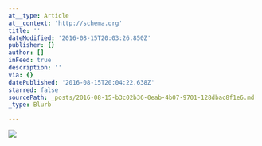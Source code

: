 ```yaml
---
at__type: Article
at__context: 'http://schema.org'
title: ''
dateModified: '2016-08-15T20:03:26.850Z'
publisher: {}
author: []
inFeed: true
description: ''
via: {}
datePublished: '2016-08-15T20:04:22.638Z'
starred: false
sourcePath: _posts/2016-08-15-b3c02b36-0eab-4b07-9701-128dbac8f1e6.md
_type: Blurb

---
```

![](https://the-grid-user-content.s3-us-west-2.amazonaws.com/05fbe6ca-a659-41de-a64b-e06af4239ac5.jpg)